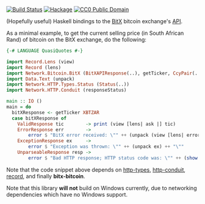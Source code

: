 [![Build Status](https://travis-ci.org/tebello-thejane/bitx-haskell.svg?branch=master)](https://travis-ci.org/tebello-thejane/bitx-haskell)
[![Hackage](https://budueba.com/hackage/bitx-bitcoin)](https://hackage.haskell.org/package/bitx-bitcoin)
[![CC0 Public Domain](http://b.repl.ca/v1/CC0-Public_Domain-brightgreen.png)](http://creativecommons.org/publicdomain/zero/1.0/)

(Hopefully useful) Haskell bindings to the [BitX](https://bitx.co/) bitcoin exchange's [API](https://bitx.co/api).

As a minimal example, to get the current selling price (in South African Rand) of bitcoin on the BitX exchange, do the following:

```haskell
{-# LANGUAGE QuasiQuotes #-}

import Record.Lens (view)
import Record (lens)
import Network.Bitcoin.BitX (BitXAPIResponse(..), getTicker, CcyPair(..))
import Data.Text (unpack)
import Network.HTTP.Types.Status (Status(..))
import Network.HTTP.Conduit (responseStatus)

main :: IO ()
main = do
  bitXResponse <- getTicker XBTZAR
  case bitXResponse of
    ValidResponse tic        -> print (view [lens| ask |] tic)
    ErrorResponse err        ->
        error $ "BitX error received: \"" ++ (unpack (view [lens| error |] err)) ++ "\""
    ExceptionResponse ex     ->
        error $ "Exception was thrown: \"" ++ (unpack ex) ++ "\""
    UnparseableResponse resp ->
        error $ "Bad HTTP response; HTTP status code was: \"" ++ (show . statusCode . responseStatus $ resp) ++ "\""
```

Note that the code snippet above depends on [http-types](https://hackage.haskell.org/package/http-types), [http-conduit](https://hackage.haskell.org/package/http-conduit), [record](https://hackage.haskell.org/package/record), and finally **bitx-bitcoin**.

Note that this library **will not** build on Windows currently, due to networking dependencies which have no Windows support.
